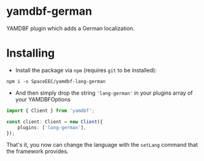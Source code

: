 # yamdbf-german
YAMDBF plugin which adds a German localization.

# Installing
- Install the package via `npm` (requires `git` to be installed):
```
npm i -s SpaceEEC/yamdbf-lang-german
```
- And then simply drop the string `'lang-german'` in your plugins array of your YAMDBFOptions
```ts
import { Client } from 'yamdbf';

const client: Client = new Client({
	plugins: ['lang-german'],
});
```
That's it, you now can change the language with the ``setLang`` command that the framework provides.